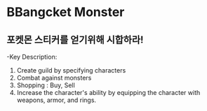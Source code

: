 # BBangcket Monster

## 포켓몬 스티커를 얻기위해 시합하라! 


-Key Description:
1. Create guild by specifying characters
2. Combat against monsters
3. Shopping : Buy, Sell
4. Increase the character's ability by equipping the character with weapons, armor, and rings.
